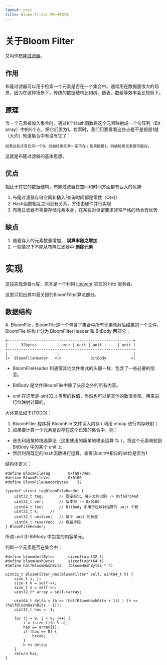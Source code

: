 ```yaml
---
layout: post
title: Bloom Filter 的一种实现
---
```



# 关于Bloom Filter

又叫作[布隆过滤器](http://zh.wikipedia.org/wiki/%E5%B8%83%E9%9A%86%E8%BF%87%E6%BB%A4%E5%99%A8)。

## 作用

布隆过滤器可以用于检索一个元素是否在一个集合中。通常用在数据量很大的场景，因为在这种场景下，传统的数据结构比如树、链表、数组等效率会比较低下。

## 原理

当一个元素被加入集合时，通过K个Hash函数将这个元素映射成一个位阵列（Bit array）中的K个点，把它们置为1。检索时，我们只要看看这些点是不是都是1就（大约）知道集合中有没有它了：

	如果这些点有任何一个0，则被检索元素一定不在；如果都是1，则被检索元素很可能在。

这就是布隆过滤器的基本思想。

## 优点

相比于其它的数据结构，布隆过滤器在空间和时间方面都有巨大的优势:

1. 布隆过滤器存储空间和插入/查询时间都是常数（O(k)）
2. Hash函数相互之间没有关系，方便由硬件并行实现
3. 布隆过滤器不需要存储元素本身，在某些对保密要求非常严格的场合有优势

## 缺点

1. 随着存入的元素数量增加， **误算率随之增加** 
2. 一般情况下不能从布隆过滤器中 **删除元素**

# 实现

这段实现源自rs库，原本是一个利用 [libevent](http://www.wangafu.net/~nickm/libevent-book/) 实现的 http 服务器。

这里只扣出其中最关键的BloomFilter算法部分。

## 数据结构

A. BloomFile，BloomFile是一个包含了集合中所有元素映射后结果的一个文件。 BloomFile 结构上分为 BloomFilterHeader 和 BitBody 两部分：

	+--------------------------------------------------------+
	|      32bytes         | unit | unit | unit | ... | unit |
	+--------------------------------------------------------+
	|                      |                                 |
	|>  BloomFileHeader   <|>             BitBody           <|

- BloomFileHeader 和通常其他文件格式的头部一样，包含了一些必要的信息。

- BitBody 是文件BloomFile中除了头部之外的所有内容。

- unit 在这里是 uint32_t 类型的数值，当然也可以是其他的数值类型。用来进行位映射计算的。


大体算法如下(TODO)：

1. BloomFilter 程序将 BloomFile 文件读入内存 ( 利用 mmap 进行内存映射 )
2. 如果要计算一个元素是否存在这个已知的集合中，则：

- 首先利用某种挑选算法（这里使用的简单的模余运算 % ），将这个元素映射到 BitBody 中的某个 unit 上
- 然后利用既定的hash函数进行运算，查看该unit中相应的bit位是否为1

结构体定义：

	#define BloomFileTag		0xfa9734ed
	#define BloomFileVer		0x0100
	#define BloomFileHeaderBytes	32

	typedef struct tagBloomFileHeader {
		uint32_t tag;		// 固定标识，用于文件识别 -> 0xfa9734ed
		uint32_t ver;		// 版本号 -> 0x0100
		uint64_t len;		// BitBody 中用于位映射运算的 unit 个数
		uint32_t k;		//
		uint32_t unitLen;	// 每个 unit 的长度
		uint64_t reserved;	// 保留字段
	} BloomFileHeader;


所谓 unit 即 BitBody 中包含的内容单元。


判断一个元素是否在集合中：

	#define bloomUnitBytes		sizeof(uint32_t)
	#define bloomHashBytes	 	sizeof(uint64_t)
	#define halfBloomHashBits	(bloomHashBytes * 4)

	uint32_t BloomFilter_Has(BloomFilter* self, uint64_t h) {
		size_t i, j;
		size_t k = self->k;
		size_t n = self->n;
		uint32_t* array = self->array;

		uint64_t delta = (h >> (halfBloomHashBits + 1)) | (h << (halfBloomHashBits - 1));
		uint32_t has = -1;

		for (j = 0; j < k; j++) {
			i = (size_t)(h % n);
			has &= array[i];
			if (has == 0) {
				break;
			}
			h += delta;
		}
		return has;
	}

